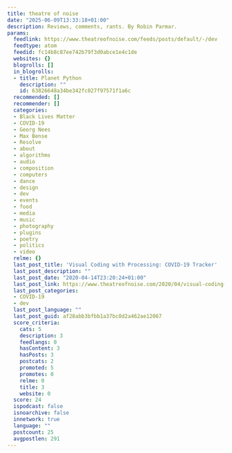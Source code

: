 ```yaml
---
title: theatre of noise
date: "2025-06-09T13:33:18+01:00"
description: Reviews, comments, rants. By Robin Parmar.
params:
  feedlink: https://www.theatreofnoise.com/feeds/posts/default/-/dev
  feedtype: atom
  feedid: fc14b8c87ee742b79f3d0abce1e4c1de
  websites: {}
  blogrolls: []
  in_blogrolls:
  - title: Planet Python
    description: ""
    id: 63826648a34be342fc027f97571f1a6c
  recommended: []
  recommender: []
  categories:
  - Black Lives Matter
  - COVID-19
  - Georg Nees
  - Max Bense
  - Resolve
  - about
  - algorithms
  - audio
  - composition
  - computers
  - dance
  - design
  - dev
  - events
  - food
  - media
  - music
  - photography
  - plugins
  - poetry
  - politics
  - video
  relme: {}
  last_post_title: 'Visual Coding with Processing: COVID-19 Tracker'
  last_post_description: ""
  last_post_date: "2020-04-14T23:20:24+01:00"
  last_post_link: https://www.theatreofnoise.com/2020/04/visual-coding-with-processing-covid-19.html
  last_post_categories:
  - COVID-19
  - dev
  last_post_language: ""
  last_post_guid: af28abb3bfbb1a37bc0d2a462ae12067
  score_criteria:
    cats: 5
    description: 3
    feedlangs: 0
    hasContent: 3
    hasPosts: 3
    postcats: 2
    promoted: 5
    promotes: 0
    relme: 0
    title: 3
    website: 0
  score: 24
  ispodcast: false
  isnoarchive: false
  innetwork: true
  language: ""
  postcount: 25
  avgpostlen: 291
---
```

